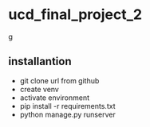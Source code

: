 # ucd_final_project_2
g
## installantion
- git clone url from github
- create venv
-  activate environment
- pip install -r requirements.txt
-  python manage.py runserver
